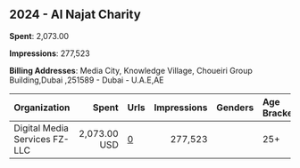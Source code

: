 ## 2024 - Al Najat Charity 
**Spent**: 2,073.00

**Impressions**: 277,523

**Billing Addresses**: Media City, Knowledge Village, Choueiri Group Building,Dubai ,251589 - Dubai - U.A.E,AE

|Organization|Spent|Urls|Impressions|Genders|Age Brackets|Country Codes|
|:---|---:|:---|---:|:---|:---|:---|
|Digital Media Services FZ-LLC|2,073.00 USD|[0](https://www.snap.com/political-ads/asset/7097f8e27554a812c55829e7170351dde15776943c37e095782c17d6800a776c?mediaType=mp4)|277,523||25+|kuwait|

